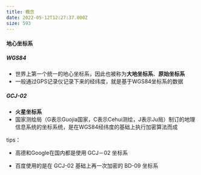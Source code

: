 ```yaml
---
title: 概念
date: 2022-05-12T12:27:37.000Z
size: 593
---
```

#### 地心坐标系

##### WGS84

- 世界上第一个统一的地心坐标系，因此也被称为**大地坐标系**、**原始坐标系**
- 一般通过GPS记录仪记录下来的经纬度，就是基于WGS84坐标系的数据

##### GCJ-02

- **火星坐标系**
- 国家测绘局（G表示Guojia国家，C表示Cehui测绘，J表示Ju局）制订的地理信息系统的坐标系统，是在WGS84经纬度的基础上执行加密算法而成



tips：

- 高德和Google在国内都是使用 GCJ－02 坐标系

- 百度使用的是在 GCJ-02 基础上再一次加密的 BD-09 坐标系
